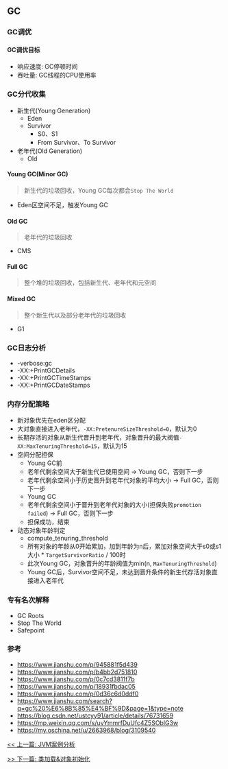 ## GC

### GC调优

#### GC调优目标

* 响应速度: GC停顿时间
* 吞吐量: GC线程的CPU使用率

### GC分代收集

* 新生代(Young Generation)
    * Eden
    * Survivor
        * S0、S1
        * From Survivor、To Survivor
* 老年代(Old Generation)
    * Old

#### Young GC(Minor GC)

> 新生代的垃圾回收，Young GC每次都会`Stop The World`

* Eden区空间不足，触发Young GC

#### Old GC

> 老年代的垃圾回收

* CMS

#### Full GC

> 整个堆的垃圾回收，包括新生代、老年代和元空间

#### Mixed GC

> 整个新生代以及部分老年代的垃圾回收

* G1

### GC日志分析

* -verbose:gc
* -XX:+PrintGCDetails
* -XX:+PrintGCTimeStamps
* -XX:+PrintGCDateStamps

### 内存分配策略

* 新对象优先在eden区分配
* 大对象直接进入老年代，`-XX:PretenureSizeThreshold=0`，默认为0
* 长期存活的对象从新生代晋升到老年代，对象晋升的最大阀值`-XX:MaxTenuringThreshold=15`，默认为15
* 空间分配担保
    * Young GC前
    * 老年代剩余空间大于新生代已使用空间 -> Young GC，否则下一步
    * 老年代剩余空间小于历史晋升到老年代对象的平均大小 -> Full GC，否则下一步
    * Young GC
    * 老年代剩余空间小于晋升到老年代对象的大小(担保失败`promotion failed`) -> Full GC，否则下一步
    * 担保成功，结束
* 动态对象年龄判定
    * compute_tenuring_threshold
    * 所有对象的年龄从0开始累加，加到年龄为n后，累加对象空间大于s0或s1大小 * `TargetSurvivorRatio` / 100时
    * 此次Young GC，对象晋升的年龄阀值为min(n, `MaxTenuringThreshold`)
    * Young GC后，Survivor空间不足，未达到晋升条件的新生代存活对象直接进入老年代

### 专有名次解释

* GC Roots
* Stop The World
* Safepoint

### 参考

* https://www.jianshu.com/p/945881f5d439
* https://www.jianshu.com/p/b4bb2d751810
* https://www.jianshu.com/p/0c7cd3811f7b
* https://www.jianshu.com/p/18931fbdac05
* https://www.jianshu.com/p/0d36c6d0ddf0
* https://www.jianshu.com/search?q=gc%20%E6%8B%85%E4%BF%9D&page=1&type=note
* https://blog.csdn.net/ustcyy91/article/details/76731659
* https://mp.weixin.qq.com/s/uvYmmrfDuUfc4Z5SOblG3w
* https://my.oschina.net/u/2663968/blog/3109540


[<< 上一篇: JVM案例分析](6-JVM/JVM案例分析.md)

[>> 下一篇: 类加载&对象初始化](6-JVM/类加载&对象初始化.md)
